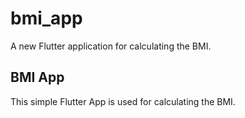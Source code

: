 # bmi_app

A new Flutter application for calculating the BMI.

## BMI App

This simple Flutter App is used for calculating the BMI. 


